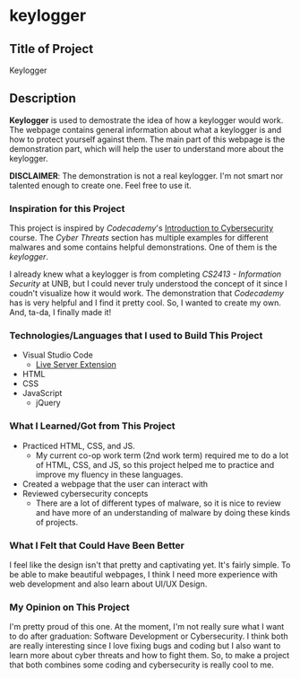 # keylogger
## Title of Project
Keylogger

## Description
**Keylogger** is used to demostrate the idea of how a keylogger would work. The webpage contains general information about what a keylogger is and how to protect yourself against them. The main part of this webpage is the demonstration part, which will help the user to understand more about the keylogger. 

**DISCLAIMER**: The demonstration is not a real keylogger. I'm not smart nor talented enough to create one. Feel free to use it.

### Inspiration for this Project
This project is inspired by *Codecademy*'s [Introduction to Cybersecurity](https://www.codecademy.com/learn/introduction-to-cybersecurity "Introduction to Cybersecurity | Codecademy") course. The *Cyber Threats* section has multiple examples for different malwares and some contains helpful demonstrations. One of them is the *keylogger*.

I already knew what a keylogger is from completing *CS2413 - Information Security* at UNB, but I could never truly understood the concept of it since I coudn't visualize how it would work. The demonstration that *Codecademy* has is very helpful and I find it pretty cool. So, I wanted to create my own. And, ta-da, I finally made it!

### Technologies/Languages that I used to Build This Project
- Visual Studio Code
  - [Live Server Extension](https://marketplace.visualstudio.com/items?itemName=ritwickdey.LiveServer "Live Server - Visual Studio Marketplace")
- HTML
- CSS
- JavaScript
  - jQuery

### What I Learned/Got from This Project
- Practiced HTML, CSS, and JS. 
  - My current co-op work term (2nd work term) required me to do a lot of HTML, CSS, and JS, so this project helped me to practice and improve my fluency in these languages.
- Created a webpage that the user can interact with
- Reviewed cybersecurity concepts
  - There are a lot of different types of malware, so it is nice to review and have more of an understanding of malware by doing these kinds of projects.

### What I Felt that Could Have Been Better
I feel like the design isn't that pretty and captivating yet. It's fairly simple. To be able to make beautiful webpages, I think I need more experience with web development and also learn about UI/UX Design.

### My Opinion on This Project
I'm pretty proud of this one. At the moment, I'm not really sure what I want to do after graduation: Software Development or Cybersecurity. I think both are really interesting since I love fixing bugs and coding but I also want to learn more about cyber threats and how to fight them. So, to make a project that both combines some coding and cybersecurity is really cool to me.
